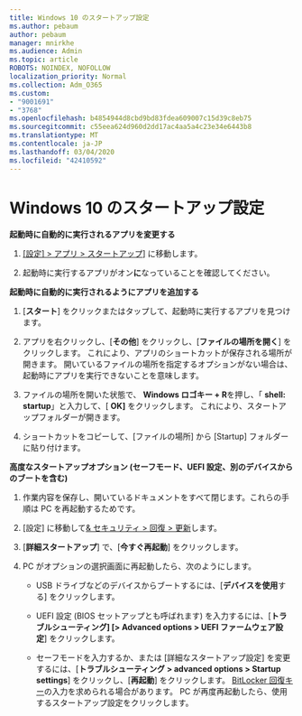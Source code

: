 ```yaml
---
title: Windows 10 のスタートアップ設定
ms.author: pebaum
author: pebaum
manager: mnirkhe
ms.audience: Admin
ms.topic: article
ROBOTS: NOINDEX, NOFOLLOW
localization_priority: Normal
ms.collection: Adm_O365
ms.custom:
- "9001691"
- "3768"
ms.openlocfilehash: b4854944d8cbd9bd83fdea609007c15d39c8eb75
ms.sourcegitcommit: c55eea624d960d2dd17ac4aa5a4c23e34e6443b8
ms.translationtype: MT
ms.contentlocale: ja-JP
ms.lasthandoff: 03/04/2020
ms.locfileid: "42410592"
---
```

# <a name="startup-settings-in-windows-10"></a>Windows 10 のスタートアップ設定

**起動時に自動的に実行されるアプリを変更する**

1. [[設定] > アプリ > スタートアップ](ms-settings:startupapps?activationSource=GetHelp)] に移動します。

2. 起動時に実行するアプリがオン**に**なっていることを確認してください。

**起動時に自動的に実行されるようにアプリを追加する**

1. [**スタート**] をクリックまたはタップして、起動時に実行するアプリを見つけます。

2. アプリを右クリックし、[**その他**] をクリックし、[**ファイルの場所を開く**] をクリックします。 これにより、アプリのショートカットが保存される場所が開きます。 開いているファイルの場所を指定するオプションがない場合は、起動時にアプリを実行できないことを意味します。

3. ファイルの場所を開いた状態で、 **Windows ロゴキー + R**を押し、「 **shell: startup**」と入力して、[ **OK]** をクリックします。 これにより、スタートアップフォルダーが開きます。

4. ショートカットをコピーして、[ファイルの場所] から [Startup] フォルダーに貼り付けます。

**高度なスタートアップオプション (セーフモード、UEFI 設定、別のデバイスからのブートを含む)**

1. 作業内容を保存し、開いているドキュメントをすべて閉じます。これらの手順は PC を再起動するためです。

2. [設定] に移動して[& セキュリティ > 回復 > 更新](ms-settings:recovery?activationSource=GetHelp)します。

3. [**詳細スタートアップ**] で、[**今すぐ再起動**] をクリックします。 

4. PC がオプションの選択画面に再起動したら、次のようにします。

    - USB ドライブなどのデバイスからブートするには、[**デバイスを使用**する] をクリックします。

    - UEFI 設定 (BIOS セットアップとも呼ばれます) を入力するには、[**トラブルシューティング] [> Advanced options > UEFI ファームウェア設定**] をクリックします。 

    - セーフモードを入力するか、または [詳細なスタートアップ設定] を変更するには、[**トラブルシューティング > advanced options > Startup settings**] をクリックし、[**再起動**] をクリックします。 [BitLocker 回復キー](https://support.microsoft.com/help/4026181/windows-10-find-my-bitlocker-recovery-key)の入力を求められる場合があります。 PC が再度再起動したら、使用するスタートアップ設定をクリックします。